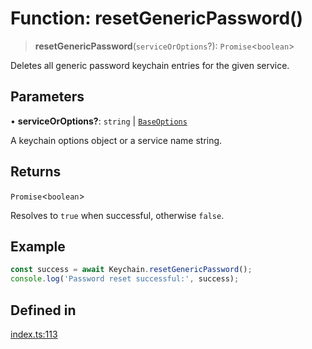 # Function: resetGenericPassword()

> **resetGenericPassword**(`serviceOrOptions`?): `Promise`\<`boolean`\>

Deletes all generic password keychain entries for the given service.

## Parameters

• **serviceOrOptions?**: `string` \| [`BaseOptions`](../type-aliases/BaseOptions.md)

A keychain options object or a service name string.

## Returns

`Promise`\<`boolean`\>

Resolves to `true` when successful, otherwise `false`.

## Example

```typescript
const success = await Keychain.resetGenericPassword();
console.log('Password reset successful:', success);
```

## Defined in

[index.ts:113](https://github.com/quangsuong/nts-react-native-keychain/blob/6ec8fdb5b967a106085e74014d8072182c9fca28/src/index.ts#L113)
